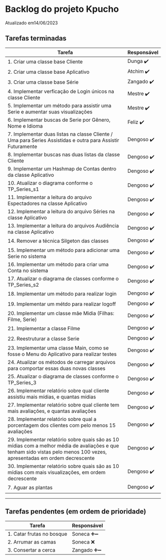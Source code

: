 # Backlog do projeto Kpucho
Atualizado em14/06/2023

## Tarefas terminadas

| Tarefa      | Responsável |
| ----------- | ----------- |
| 1. Criar uma classe base Cliente      | Dunga  ✔️     |
| 2. Criar uma classe base Aplicativo   | Atchim ✔️       |
| 3. Criar uma classe base Série   | Zangado ✔️       |
| 4. Implementar verficação de Login únicos na classe Cliente   | Mestre ✔️       |
| 5. Implementar um método para assistir uma Serie e aumentar suas visualizações    | Mestre ✔️       |
| 6. Implementar buscas de Serie por Gênero, Nome e Idioma    | Feliz ✔️       |
| 7. Implementar duas listas na classe Cliente / Uma para Series Assistidas e outra para Assistir Futuramente   | Dengoso  ✔️      |
| 8. Implementar buscas nas duas listas da classe Cliente   | Dengoso  ✔️      |
| 9. Implementar um Hashmap de Contas dentro da classe Aplicativo   | Dengoso  ✔️      |
| 10. Atualizar o diagrama conforme o TP_Series_s1    | Dengoso  ✔️      |
| 11. Implementar a leitura do arquivo Espectadores na classe Aplicativo   | Dengoso  ✔️      |
| 12.  Implementar a leitura do arquivo Séries na classe Aplicativo  | Dengoso  ✔️      |
| 13.  Implementar a leitura do arquivos Audiência na classe Aplicativo   | Dengoso  ✔️      |
| 14. Remover a técnica Silgeton das classes   | Dengoso  ✔️      |
| 15. Implementar um método para adicionar uma Serie no sistema   | Dengoso  ✔️      |
| 16. Implementar um método para criar uma Conta no sistema  | Dengoso  ✔️      |
| 17. Atualizar o diagrama de classes conforme o TP_Series_s2  | Dengoso  ✔️      |
| 18. Implementar um método para realizar login   | Dengoso  ✔️      |
| 19. Implementar um métdo para realizar logoff   | Dengoso  ✔️      |
| 20. Implementar um classe mãe Midia (Filhas: Filme, Serie)  | Dengoso  ✔️      |
| 21. Implementar a classe Filme  | Dengoso  ✔️      |
| 22. Reestruturar a classe Serie  | Dengoso  ✔️      |
| 23. Implementar uma classe Main, como se fosse o Menu do Aplicativo para realizar testes   | Dengoso  ✔️      |
| 24. Atualizar os métodos de carregar arquivos para comportar essas duas novas classes  | Dengoso  ✔️      |
| 25.  Atualizar o diagrama de classes conforme o TP_Series_3   | Dengoso  ✔️      |
| 26. Implementar relatório sobre qual cliente assistiu mais mídias, e quantas mídias   | Dengoso  ✔️      |
| 27. Implementar relatório sobre qual cliente tem mais avaliações, e quantas avaliações   | Dengoso  ✔️      |
| 28. Implementar relatório sobre qual a porcentagem dos clientes com pelo menos 15 avaliações   | Dengoso  ✔️      |
| 29. Implementar relatório sobre quais são as 10 mídias com a melhor média de avaliações e que tenham sido vistas pelo menos 100 vezes, apresentadas em ordem decrescente   | Dengoso  ✔️      |
| 30. Implementar relatório sobre quais são as 10 mídias com mais visualizações, em ordem decrescente   | Dengoso  ✔️      |
| 7. Aguar as plantas   | Dengoso  ✔️      |
----

## Tarefas pendentes (em ordem de prioridade)

| Tarefa      | Responsável |
| ----------- | ----------- |
| 1. Catar frutas no bosque      | Soneca ➕➖     |
| 2. Arrumar as camas   | Soneca  ❌    |
| 3. Consertar a cerca | Zangado  ➕➖ | 
